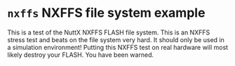 `nxffs` NXFFS file system example
=================================

This is a test of the NuttX NXFFS FLASH file system. This is an NXFFS
stress test and beats on the file system very hard. It should only be
used in a simulation environment! Putting this NXFFS test on real
hardware will most likely destroy your FLASH. You have been warned.
